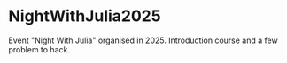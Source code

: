 # NightWithJulia2025
Event "Night With Julia" organised in 2025. Introduction course and a few problem to hack.
